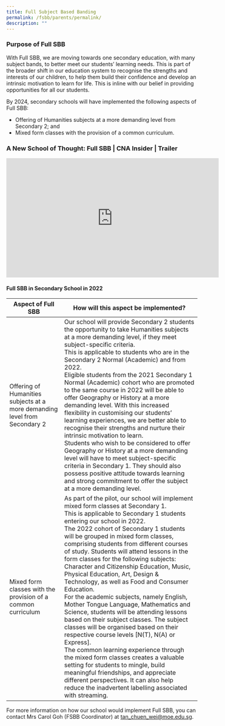 ```yaml
---
title: Full Subject Based Banding
permalink: /fsbb/parents/permalink/
description: ""
---
```

### Purpose of Full SBB

With Full SBB, we are moving towards one secondary education, with many subject bands, to better meet our students’ learning needs. This is part of the broader shift in our education system to recognise the strengths and interests of our children, to help them build their confidence and develop an intrinsic motivation to learn for life. This is inline with our belief in providing opportunities for all our students.

By 2024, secondary schools will have implemented the following aspects of Full SBB:
* Offering of Humanities subjects at a more demanding level from Secondary 2; and
* Mixed form classes with the provision of a common curriculum.

### A New School of Thought: Full SBB | CNA Insider | Trailer

<iframe allowfullscreen="" allow="accelerometer; autoplay; clipboard-write; encrypted-media; gyroscope; picture-in-picture; web-share" frameborder="0" title="YouTube video player" src="https://www.youtube.com/watch?v=WBeklgUni90" height="315" width="560"></iframe>



#### Full SBB in Secondary School in 2022

|Aspect of Full SBB|How will this aspect be implemented?|
| -------- | -------- |
|Offering of Humanities subjects at a more demanding level from Secondary 2|Our school will provide Secondary 2 students the opportunity to take Humanities subjects at a more demanding level, if they meet subject-specific criteria.<br>This is applicable to students who are in the Secondary 2 Normal (Academic) and from 2022.<br>Eligible students from the 2021 Secondary 1 Normal (Academic) cohort who are promoted to the same course in 2022 will be able to offer Geography or History at a more demanding level. With this increased flexibility in customising our students’ learning experiences, we are better able to recognise their strengths and nurture their intrinsic motivation to learn.<br>Students who wish to be considered to offer Geography or History at a more demanding level will have to meet subject-specific criteria in Secondary 1. They should also possess positive attitude towards learning and strong commitment to offer the subject at a more demanding level.|
|Mixed form classes with the provision of a common curriculum|As part of the pilot, our school will implement mixed form classes at Secondary 1.<br>This is applicable to Secondary 1 students entering our school in 2022.<br>The 2022 cohort of Secondary 1 students will be grouped in mixed form classes, comprising students from different courses of study. Students will attend lessons in the form classes for the following subjects: Character and Citizenship Education, Music, Physical Education, Art, Design &amp; Technology, as well as Food and Consumer Education.<br>For the academic subjects, namely English, Mother Tongue Language, Mathematics and Science, students will be attending lessons based on their subject classes. The subject classes will be organised based on their respective course levels [N(T), N(A) or Express].<br>The common learning experience through the mixed form classes creates a valuable setting for students to mingle, build meaningful friendships, and appreciate different perspectives. It can also help reduce the inadvertent labelling associated with streaming.|


For more information on how our school would implement Full SBB, you can contact Mrs Carol Goh (FSBB Coordinator) at&nbsp;[tan\_chuen\_wei@moe.edu.sg](mailto:tan_chuen_wei@moe.edu.sg).